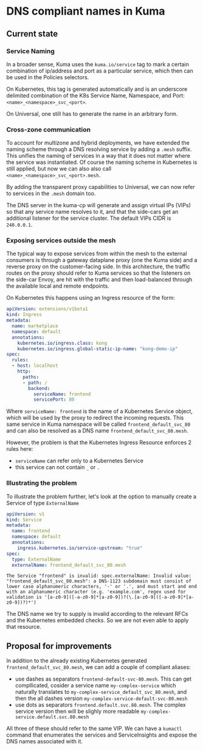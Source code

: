 # DNS compliant names in Kuma

## Current state

### Service Naming

In a broader sense, Kuma uses the `kuma.io/service` tag to mark a certain combination of ip/address and port as a particular service, which then
can be used in the Policies selectors.

On Kubernetes, this tag is generated automatically and is an underscore delimited combination of the K8s Service Name, Namespace, and Port: `<name>_<namespace>_svc_<port>`.

On Universal, one still has to generate the name in an arbitrary form.

### Cross-zone communication

To account for multizone and hybrid deployments, we have extended the naming scheme through a DNS resolving service by adding a `.mesh` suffix.
This unifies the naming of services in a way that it does not matter where the service was instantiated. Of course the naming scheme in Kubernetes
is still applied, but now we can also also call `<name>_<namespace>_svc_<port>.mesh`.

By adding the transparent proxy capabilities to Universal, we can now refer to services in the `.mesh` domain too.

The DNS server in the kuma-cp will generate and assign virtual IPs (VIPs) so that any service name resolves to it, and that
the side-cars get an additional listener for the service cluster. The default VIPs CIDR is `240.0.0.1`.

### Exposing services outside the mesh

The typical way to expose services from within the mesh to the external consumers is through a gateway dataplane proxy (one the Kuma side) and
a reverse proxy on the customer-facing side. In this architecture, the traffic routes on the proxy should refer to Kuma services so that the
listeners on the side-car Envoy, are hit with the traffic and then load-balanced through the available local and remote endpoints.

On Kubernetes this happens using an Ingress resource of the form:

```yaml
apiVersion: extensions/v1beta1
kind: Ingress
metadata:
  name: marketplace
  namespace: default
  annotations:
    kubernetes.io/ingress.class: kong
    kubernetes.io/ingress.global-static-ip-name: "kong-demo-ip"
spec:
  rules:
  - host: localhost
    http:
      paths:
      - path: /
        backend:
          serviceName: frontend
          servicePort: 80
```

Where `serviceName: frontend` is the name of a Kubernetes Service object, which will be used by the proxy to redirect the incoming requests.
This same service in Kuma namespace will be called `frontend_default_svc_80` and can also be resolved as a DNS name `frontend_default_svc_80.mesh`.

However, the problem is that the Kubernetes Ingress Resource enforces 2 rules here:
* `serviceName` can refer only to a Kubernetes Service
* this service can not contain `_` or `.`

### Illustrating the problem
To illustrate the problem further, let's look at the option to manually create a Service of type `ExternalName`

```yaml
apiVersion: v1
kind: Service
metadata:
  name: frontend
  namespace: default
  annotations:
    ingress.kubernetes.io/service-upstream: "true"
spec:
  type: ExternalName
  externalName: frontend_default_svc_80.mesh
```

```shell
The Service "frontend" is invalid: spec.externalName: Invalid value: "frontend_default_svc_80.mesh": a DNS-1123 subdomain must consist of lower case alphanumeric characters, '-' or '.', and must start and end with an alphanumeric character (e.g. 'example.com', regex used for validation is '[a-z0-9]([-a-z0-9]*[a-z0-9])?(\.[a-z0-9]([-a-z0-9]*[a-z0-9])?)*')
```

The DNS name we try to supply is invalid according to the relevant RFCs and the Kubernetes embedded checks. So we are not even able to apply that resource.

## Proposal for improvements

In addition to the already existing Kubernetes generated `frontend_default_svc_80.mesh`, we can add a couple of compliant aliases:
* use dashes as separators `frontend-default-svc-80.mesh`. This can get compllicated, cosider a service name `my-complex-service`
  which naturally translates to `my-complex-service_default_svc_80.mesh`, and then the all dashes version `my-complex-service-default-svc-80.mesh`
* use dots as separators `frontend.default.svc.80.mesh`. The complex service version then will be slighly more readable `my-complex-service.default.svc.80.mesh`

All three of these should refer to the same VIP. We can have a `kumactl` command that enumerates the services and ServiceInsights and expose
the DNS names associated with it.
